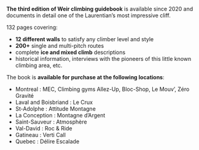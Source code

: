 **The third edition of Weir climbing guidebook** is available since 2020 and documents in detail one of the Laurentian’s most impressive cliff.

132 pages covering:

- **12 different walls** to satisfy any climber level and style
- **200+** single and multi-pitch routes
- complete **ice and mixed climb** descriptions
- historical information, interviews with the pioneers of this little known climbing area, etc.

The book is **available for purchase at the following locations**:

- Montreal : MEC, Climbing gyms Allez-Up, Bloc-Shop, Le Mouv’, Zéro Gravité
- Laval and Boisbriand : Le Crux
- St-Adolphe : Attitude Montagne
- La Conception : Montagne d’Argent
- Saint-Sauveur : Atmosphère
- Val-David : Roc & Ride
- Gatineau : Verti Call
- Quebec : Délire Escalade

<!-- - Trois Rivieres : Maikan Aventure -->
<!-- - Bromont : Backbone -->
<!-- - Magog : D-Vert -->
<!-- It is also possible to **order a copy directly from this website** (32$ + 6$ shipping) -->
